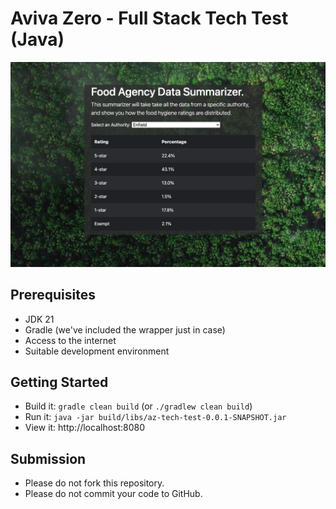# Aviva Zero - Full Stack Tech Test (Java)

![Preview of Frontend](preview.png)

## Prerequisites

* JDK 21
* Gradle (we've included the wrapper just in case)
* Access to the internet
* Suitable development environment

## Getting Started

* Build it: `gradle clean build` (or `./gradlew clean build`)
* Run it: `java -jar build/libs/az-tech-test-0.0.1-SNAPSHOT.jar`
* View it: http://localhost:8080

## Submission

* Please do not fork this repository.
* Please do not commit your code to GitHub.